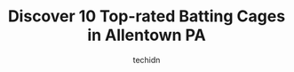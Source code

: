 ---
layout: ampstory
image: https://i0.wp.com/www.depkes.org/wp-content/uploads/2023/06/batting-cages-0-in-allentown-pa-1685795942.jpeg?resize=640,853
author: techidn
featured: false
description: Discover the impressive array of Batting Cages options in Allentown PA, where you can find 10 of the largest Batting Cages establishments in the area. From renowned classics to hidden gems, 
title: Discover 10 Top-rated Batting Cages in Allentown PA
cover:
   title: Discover 10 Top-rated Batting Cages in Allentown PA
   subtitle: Rickpate
   background: https://www.depkes.org/wp-content/uploads/2023/06/batting-cages-0-in-allentown-pa-1685795942.jpeg

pages: 
 - layout: thirds
   top: <h1>#1 Rolling Hills Recreation</h1>
   bottom: "<p>The staff is amazing, attentive and friendly. The golf course is fun and they have a creative way of playing, they have a batting cage which i did not try but it looks li</p>"
   background: https://www.depkes.org/wp-content/uploads/2023/06/batting-cages-1-in-allentown-pa-1685795943.jpeg
   backgroundblur: true
 - layout: thirds
   top: <h1>#2 Elite Sports Academy</h1>
   bottom: "<p>They were amazing, one of the Best Gems in Emmaus. This Saturday I hosted a birthday party for my 6 year old daughter the staff was amazing, David made sure that everythi</p>"
   background: https://www.depkes.org/wp-content/uploads/2023/06/batting-cages-2-in-allentown-pa-1685795943.jpeg
   cta:
      link: https://www.depkes.org/blog/discover-10-top-rated-batting-cages-in-allentown-pa/
      text: Discover 10 Top-rated Batting Cages in Allentown PA
 - layout: thirds
   top: <h1>#3 ECTB LLC</h1>
   bottom: "<p>1008 S Howard St, Allentown, PA 18103, United States</p>"
   background: https://www.depkes.org/wp-content/uploads/2023/06/batting-cages-3-in-allentown-pa-1685795944.jpeg
   cta:
      link: https://www.depkes.org/blog/discover-10-top-rated-batting-cages-in-allentown-pa/
      text: Discover 10 Top-rated Batting Cages in Allentown PA
 - layout: thirds
   top: <h1>#4 Lehigh Valley Baseball Academy</h1>
   bottom: "<p>1716 E Tremont St, Allentown, PA 18109, United States</p>"
   background: https://images.unsplash.com/photo-1618005182384-a83a8bd57fbe?ixlib=rb-4.0.3&ixid=MnwxMjA3fDB8MHxwaG90by1wYWdlfHx8fGVufDB8fHx8&auto=format&fit=crop&w=640&h=853&q=80
   cta:
      link: https://www.depkes.org/blog/discover-10-top-rated-batting-cages-in-allentown-pa/
      text: Discover 10 Top-rated Batting Cages in Allentown PA
 - layout: thirds
   top: <h1>#5 Up the Ranks Performance</h1>
   bottom: "<p>501 Cetronia Rd Suite #100, Allentown, PA 18104, United States</p>"
   background: https://images.unsplash.com/photo-1552083974-186346191183?ixlib=rb-4.0.3&ixid=MnwxMjA3fDB8MHxwaG90by1wYWdlfHx8fGVufDB8fHx8&auto=format&fit=crop&w=640&h=853&q=80
   cta:
      link: https://www.depkes.org/blog/discover-10-top-rated-batting-cages-in-allentown-pa/
      text: Discover 10 Top-rated Batting Cages in Allentown PA
 - layout: thirds
   top: <h1>#6 Fountain Park Field</h1>
   bottom: "<p>882-898 Martin Luther King Jr Dr, Allentown, PA 18102, United States</p>"
   background: https://images.unsplash.com/photo-1547366785-564103df7e13?ixlib=rb-4.0.3&ixid=MnwxMjA3fDB8MHxwaG90by1wYWdlfHx8fGVufDB8fHx8&auto=format&fit=crop&w=640&h=853&q=80
   cta:
      link: https://www.depkes.org/blog/discover-10-top-rated-batting-cages-in-allentown-pa/
      text: Discover 10 Top-rated Batting Cages in Allentown PA
 - layout: thirds
   top: <h1>#7 Baseball Field</h1>
   bottom: "<p>2729-2799 W Columbia St, Allentown, PA 18104, United States</p>"
   background: https://images.unsplash.com/photo-1591393223703-56fe1347ac62?ixlib=rb-4.0.3&ixid=MnwxMjA3fDB8MHxwaG90by1wYWdlfHx8fGVufDB8fHx8&auto=format&fit=crop&w=640&h=853&q=80
   cta:
      link: https://www.depkes.org/blog/discover-10-top-rated-batting-cages-in-allentown-pa/
      text: Discover 10 Top-rated Batting Cages in Allentown PA
 - layout: thirds
   middle: Continue reading...
   background: https://images.unsplash.com/photo-1557672172-298e090bd0f1?ixlib=rb-4.0.3&ixid=MnwxMjA3fDB8MHxwaG90by1wYWdlfHx8fGVufDB8fHx8&auto=format&fit=crop&w=640&h=853&q=80
   cta:
      link: https://www.depkes.org/blog/discover-10-top-rated-batting-cages-in-allentown-pa/
      text: Discover 10 Top-rated Batting Cages in Allentown PA
      
---